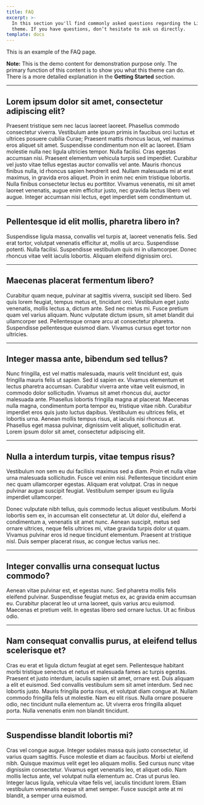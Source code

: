 ```yaml
---
title: FAQ
excerpt: >-
  In this section you'll find commonly asked questions regarding the Libris
  theme. If you have questions, don’t hesitate to ask us directly.
template: docs
---
```


This is an example of the FAQ page.

<div class="note">
  <strong>Note:</strong> 
  This is the demo content for demonstration purpose only. The primary function of this content is to show you what this theme can do. There is a more detailed explanation in the <strong>Getting Started</strong> section.
</div>

<hr />

## Lorem ipsum dolor sit amet, consectetur adipiscing elit?

Praesent tristique sem nec lacus laoreet laoreet. Phasellus commodo consectetur viverra. Vestibulum ante ipsum primis in faucibus orci luctus et ultrices posuere cubilia Curae; Praesent mattis rhoncus lacus, vel maximus eros aliquet sit amet. Suspendisse condimentum non elit ac laoreet. Etiam molestie nulla nec ligula ultricies tempor. Nulla facilisi. Cras egestas accumsan nisi. Praesent elementum vehicula turpis sed imperdiet. Curabitur vel justo vitae tellus egestas auctor convallis vel ante. Mauris rhoncus finibus nulla, id rhoncus sapien hendrerit sed. Nullam malesuada mi at erat maximus, in gravida eros aliquet. Proin in enim nec enim tristique lobortis. Nulla finibus consectetur lectus eu porttitor. Vivamus venenatis, mi sit amet laoreet venenatis, augue enim efficitur justo, nec gravida lectus libero vel augue. Integer accumsan nisi lectus, eget imperdiet sem condimentum ut.

<hr />

## Pellentesque id elit mollis, pharetra libero in?

Suspendisse ligula massa, convallis vel turpis at, laoreet venenatis felis. Sed erat tortor, volutpat venenatis efficitur at, mollis ut arcu. Suspendisse potenti. Nulla facilisi. Suspendisse vestibulum quis mi in ullamcorper. Donec rhoncus vitae velit iaculis lobortis. Aliquam eleifend dignissim orci.

<hr />

## Maecenas placerat fermentum libero?

Curabitur quam neque, pulvinar at sagittis viverra, suscipit sed libero. Sed quis lorem feugiat, tempus metus et, tincidunt orci. Vestibulum eget justo venenatis, mollis lectus a, dictum ante. Sed nec metus mi. Fusce pretium quam vel varius aliquam. Nunc vulputate dictum ipsum, sit amet blandit dui ullamcorper sed. Pellentesque ornare arcu at consectetur pharetra. Suspendisse pellentesque euismod diam. Vivamus cursus eget tortor non ultricies.

<hr />

## Integer massa ante, bibendum sed tellus?

Nunc fringilla, est vel mattis malesuada, mauris velit tincidunt est, quis fringilla mauris felis ut sapien. Sed id sapien ex. Vivamus elementum et lectus pharetra accumsan. Curabitur viverra ante vitae velit euismod, in commodo dolor sollicitudin. Vivamus sit amet rhoncus dui, auctor malesuada ante. Phasellus lobortis fringilla magna at placerat. Maecenas nulla magna, condimentum porta tempor eu, tristique vitae nibh. Curabitur imperdiet eros quis justo luctus dapibus. Vestibulum eu ultrices felis, et lobortis urna. Aenean mollis tempus risus, at iaculis nisi rhoncus at. Phasellus eget massa pulvinar, dignissim velit aliquet, sollicitudin erat. Lorem ipsum dolor sit amet, consectetur adipiscing elit.

<hr />

## Nulla a interdum turpis, vitae tempus risus?

Vestibulum non sem eu dui facilisis maximus sed a diam. Proin et nulla vitae urna malesuada sollicitudin. Fusce vel enim nisi. Pellentesque tincidunt enim nec quam ullamcorper egestas. Aliquam erat volutpat. Cras in neque pulvinar augue suscipit feugiat. Vestibulum semper ipsum eu ligula imperdiet ullamcorper.

Donec vulputate nibh tellus, quis commodo lectus aliquet vestibulum. Morbi lobortis sem ex, in accumsan elit consectetur at. Ut dolor dui, eleifend a condimentum a, venenatis sit amet nunc. Aenean suscipit, metus sed ornare ultrices, neque felis ultrices mi, vitae gravida turpis dolor ut quam. Vivamus pulvinar eros id neque tincidunt elementum. Praesent at tristique nisl. Duis semper placerat risus, ac congue lectus varius nec.

<hr />

## Integer convallis urna consequat luctus commodo?

Aenean vitae pulvinar est, et egestas nunc. Sed pharetra mollis felis eleifend pulvinar. Suspendisse feugiat metus ex, ac gravida enim accumsan eu. Curabitur placerat leo ut urna laoreet, quis varius arcu euismod. Maecenas et pretium velit. In egestas libero sed ornare luctus. Ut ac finibus odio.

<hr />

## Nam consequat convallis purus, at eleifend tellus scelerisque et?

Cras eu erat et ligula dictum feugiat at eget sem. Pellentesque habitant morbi tristique senectus et netus et malesuada fames ac turpis egestas. Praesent et justo interdum, iaculis sapien sit amet, ornare est. Duis aliquam a elit et euismod. Sed convallis vestibulum sem sit amet interdum. Sed nec lobortis justo. Mauris fringilla porta risus, et volutpat diam congue at. Nullam commodo fringilla felis ut molestie. Nam eu elit risus. Nulla ornare posuere odio, nec tincidunt nulla elementum ac. Ut viverra eros fringilla aliquet porta. Nulla venenatis enim non blandit tincidunt.

<hr />

## Suspendisse blandit lobortis mi?

Cras vel congue augue. Integer sodales massa quis justo consectetur, id varius quam sagittis. Fusce molestie et diam ac faucibus. Morbi ut eleifend nibh. Quisque maximus velit eget leo aliquam mollis. Sed cursus nunc vitae dignissim consectetur. Vivamus eget venenatis leo, et aliquet odio. Nam mollis lectus ante, vel volutpat nulla elementum ac. Cras ut purus leo. Integer lacus ligula, vehicula vitae felis vel, iaculis tincidunt lorem. Etiam vestibulum venenatis neque sit amet semper. Fusce suscipit ante at mi blandit, a semper urna euismod.

